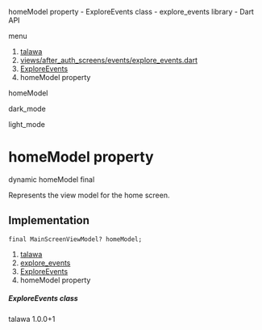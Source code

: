 




homeModel property - ExploreEvents class - explore\_events library - Dart API







menu

1. [talawa](../../index.html)
2. [views/after\_auth\_screens/events/explore\_events.dart](../../file-___home_harshil_Desktop_open-source_palisadoes_talawa_lib_views_after_auth_screens_events_explore_events/)
3. [ExploreEvents](../../file-___home_harshil_Desktop_open-source_palisadoes_talawa_lib_views_after_auth_screens_events_explore_events/ExploreEvents-class.html)
4. homeModel property

homeModel


dark\_mode

light\_mode




# homeModel property


dynamic
homeModel
final

Represents the view model for the home screen.


## Implementation

```
final MainScreenViewModel? homeModel;
```

 


1. [talawa](../../index.html)
2. [explore\_events](../../file-___home_harshil_Desktop_open-source_palisadoes_talawa_lib_views_after_auth_screens_events_explore_events/)
3. [ExploreEvents](../../file-___home_harshil_Desktop_open-source_palisadoes_talawa_lib_views_after_auth_screens_events_explore_events/ExploreEvents-class.html)
4. homeModel property

##### ExploreEvents class





talawa
1.0.0+1






